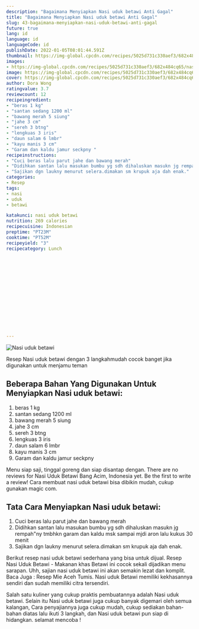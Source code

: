 ```yaml
---
description: "Bagaimana Menyiapkan Nasi uduk betawi Anti Gagal"
title: "Bagaimana Menyiapkan Nasi uduk betawi Anti Gagal"
slug: 43-bagaimana-menyiapkan-nasi-uduk-betawi-anti-gagal
future: true
lang: id
language: id
languageCode: id
publishDate: 2022-01-05T08:01:44.591Z 
thumbnail: https://img-global.cpcdn.com/recipes/5025d731c330aef3/682x484cq65/nasi-uduk-betawi-foto-resep-utama.webp
images:
- https://img-global.cpcdn.com/recipes/5025d731c330aef3/682x484cq65/nasi-uduk-betawi-foto-resep-utama.webp
image: https://img-global.cpcdn.com/recipes/5025d731c330aef3/682x484cq65/nasi-uduk-betawi-foto-resep-utama.webp
cover: https://img-global.cpcdn.com/recipes/5025d731c330aef3/682x484cq65/nasi-uduk-betawi-foto-resep-utama.webp
author: Dora Wong
ratingvalue: 3.7
reviewcount: 12
recipeingredient:
- "beras 1 kg"
- "santan sedang 1200 ml"
- "bawang merah 5 siung"
- "jahe 3 cm"
- "sereh 3 btng"
- "lengkuas 3 iris"
- "daun salam 6 lmbr"
- "kayu manis 3 cm"
- "Garam dan kaldu jamur seckpny "
recipeinstructions:
- "Cuci beras lalu parut jahe dan bawang merah"
- "Didihkan santan lalu masukan bumbu yg sdh dihaluskan masukn jg rempah&#34;ny tmbhkn garam dan kaldu msk sampai mjdi aron lalu kukus 30 menit"
- "Sajikan dgn laukny menurut selera.dimakan sm krupuk aja dah enak."
categories:
- Resep
tags:
- nasi
- uduk
- betawi

katakunci: nasi uduk betawi 
nutrition: 269 calories
recipecuisine: Indonesian
preptime: "PT23M"
cooktime: "PT52M"
recipeyield: "3"
recipecategory: Lunch


     
    
    
    
    
    
    
    
    
    
    
      
    
---
```



![Nasi uduk betawi](https://img-global.cpcdn.com/recipes/5025d731c330aef3/682x484cq65/nasi-uduk-betawi-foto-resep-utama.webp)

Resep Nasi uduk betawi    dengan 3 langkahmudah cocok banget jika digunakan untuk menjamu teman

<!--inarticleads1-->

## Beberapa Bahan Yang Digunakan Untuk Menyiapkan Nasi uduk betawi:

1. beras 1 kg
1. santan sedang 1200 ml
1. bawang merah 5 siung
1. jahe 3 cm
1. sereh 3 btng
1. lengkuas 3 iris
1. daun salam 6 lmbr
1. kayu manis 3 cm
1. Garam dan kaldu jamur seckpny 

Menu siap saji, tinggal goreng dan siap disantap dengan. There are no reviews for Nasi Uduk Betawi Bang Acim, Indonesia yet. Be the first to write a review! Cara membuat nasi uduk betawi bisa dibikin mudah, cukup gunakan magic com. 

<!--inarticleads2-->

## Tata Cara Menyiapkan Nasi uduk betawi:

1. Cuci beras lalu parut jahe dan bawang merah
1. Didihkan santan lalu masukan bumbu yg sdh dihaluskan masukn jg rempah&#34;ny tmbhkn garam dan kaldu msk sampai mjdi aron lalu kukus 30 menit
1. Sajikan dgn laukny menurut selera.dimakan sm krupuk aja dah enak.


Berikut resep nasi uduk betawi sederhana yang bisa untuk dijual. Resep Nasi Uduk Betawi - Makanan khas Betawi ini cocok sekali dijadikan menu sarapan. Uhh, sajian nasi uduk betawi ini akan semakin lezat dan komplit. Baca Juga : Resep Mie Aceh Tumis. Nasi uduk Betawi memiliki kekhasannya sendiri dan sudah memiliki citra tersendiri. 

Salah satu kuliner yang cukup praktis pembuatannya adalah  Nasi uduk betawi. Selain itu  Nasi uduk betawi  juga cukup banyak digemari oleh semua kalangan, Cara penyajiannya juga cukup mudah, cukup sediakan bahan-bahan diatas lalu ikuti 3 langkah, dan  Nasi uduk betawi  pun siap di hidangkan. selamat mencoba !

